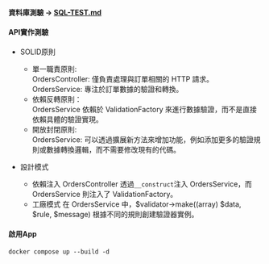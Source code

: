 #### 資料庫測驗 -> [SQL-TEST.md](https://github.com/Lilian-yoli/AsiaYo/blob/main/SQL-TEST.md)

#### API實作測驗
- SOLID原則
  - 單一職責原則:  
    OrdersController: 僅負責處理與訂單相關的 HTTP 請求。
    OrdersService: 專注於訂單數據的驗證和轉換。
  - 依賴反轉原則：   
    OrdersService 依賴於 ValidationFactory 來進行數據驗證，而不是直接依賴具體的驗證實現。
  - 開放封閉原則:  
    OrdersService: 可以透過擴展新方法來增加功能，例如添加更多的驗證規則或數據轉換邏輯，而不需要修改現有的代碼。

- 設計模式
  - 依賴注入
    OrdersController 透過`__construct`注入 OrdersService，而OrdersService 則注入了 ValidationFactory。
  - 工廠模式
    在 OrdersService 中，$validator->make((array) $data, $rule, $message) 根據不同的規則創建驗證器實例。

#### 啟用App
```
docker compose up --build -d
```


